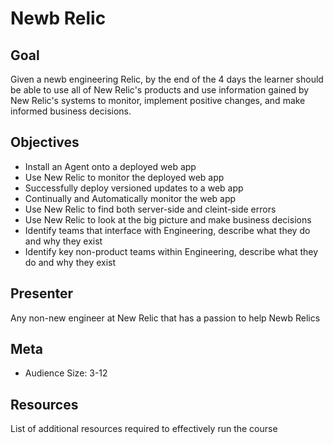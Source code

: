 # Newb Relic

## Goal

Given a newb engineering Relic, by the end of the 4 days the learner should be able to use all of New Relic's products and use information gained by New Relic's systems to monitor, implement positive changes, and make informed business decisions.

## Objectives

* Install an Agent onto a deployed web app
* Use New Relic to monitor the deployed web app
* Successfully deploy versioned updates to a web app
* Continually and Automatically monitor the web app
* Use New Relic to find both server-side and cleint-side errors
* Use New Relic to look at the big picture and make business decisions
* Identify teams that interface with Engineering, describe what they do and why they exist
* Identify key non-product teams within Engineering, describe what they do and why they exist

## Presenter

Any non-new engineer at New Relic that has a passion to help Newb Relics

## Meta

* Audience Size: 3-12

## Resources

List of additional resources required to effectively run the course
